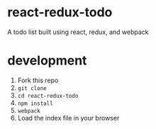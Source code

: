 # react-redux-todo
A todo list built using react, redux, and webpack

# development
1. Fork this repo
2. `git clone`
3. `cd react-redux-todo`
4. `npm install`
4. `webpack`
5. Load the index file in your browser
